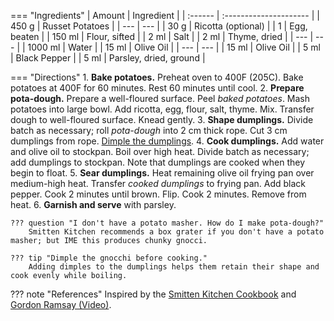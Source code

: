 === "Ingredients"
    | Amount  | Ingredient             |
    | :------ | :--------------------- |
    | 450 g   | Russet Potatoes        |
    | ---     | ---                    |
    | 30 g    | Ricotta (optional)     |
    | 1       | Egg, beaten            |
    | 150 ml  | Flour, sifted          |
    | 2 ml    | Salt                   |
    | 2 ml    | Thyme, dried           |
    | ---     | ---                    |
    | 1000 ml | Water                  |
    | 15 ml   | Olive Oil              |
    | ---     | ---                    |
    | 15 ml   | Olive Oil              |
    | 5 ml    | Black Pepper           |
    | 5 ml    | Parsley, dried, ground |

=== "Directions"
    1. **Bake potatoes.** Preheat oven to 400F (205C). Bake potatoes at 400F for 60 minutes. Rest 60 minutes until cool.
    2. **Prepare pota-dough.** Prepare a well-floured surface. Peel *baked potatoes*. Mash potatoes into large bowl. Add ricotta, egg, flour, salt, thyme. Mix. Transfer dough to well-floured surface. Knead gently.
    3. **Shape dumplings.** Divide batch as necessary; roll *pota-dough* into 2 cm thick rope. Cut 3 cm dumplings from rope. [Dimple the dumplings](https://www.youtube.com/watch?v=iTmcGy9CWhE&t=175s).
    4. **Cook dumplings.** Add water and olive oil to stockpan. Boil over high heat. Divide batch as necessary; add dumplings to stockpan. Note that dumplings are cooked when they begin to float.
    5. **Sear dumplings.** Heat remaining olive oil frying pan over medium-high heat. Transfer *cooked dumplings* to frying pan. Add black pepper. Cook 2 minutes until brown. Flip. Cook 2 minutes. Remove from heat.
    6. **Garnish and serve** with parsley.

    ??? question "I don't have a potato masher. How do I make pota-dough?"
        Smitten Kitchen recommends a box grater if you don't have a potato masher; but IME this produces chunky gnocci.

    ??? tip "Dimple the gnocchi before cooking."
        Adding dimples to the dumplings helps them retain their shape and cook evenly while boiling.

??? note "References"
    Inspired by the [Smitten Kitchen Cookbook](https://smile.amazon.com/gp/product/030759565X/) and [Gordon Ramsay (Video)](https://www.youtube.com/watch?v=iTmcGy9CWhE&t=19s).
